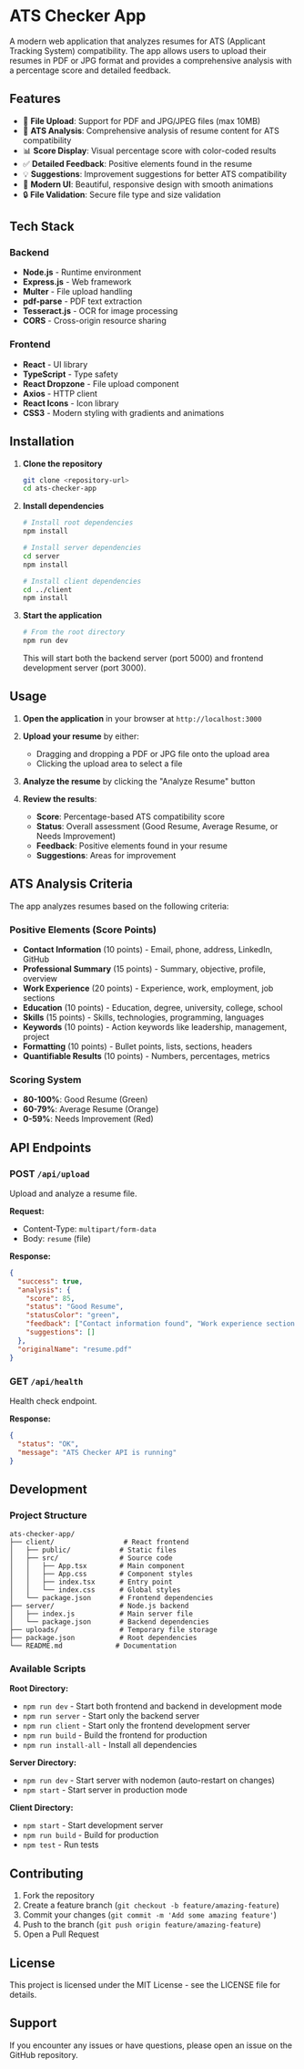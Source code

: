 # ATS Checker App

A modern web application that analyzes resumes for ATS (Applicant Tracking System) compatibility. The app allows users to upload their resumes in PDF or JPG format and provides a comprehensive analysis with a percentage score and detailed feedback.

## Features

- 📄 **File Upload**: Support for PDF and JPG/JPEG files (max 10MB)
- 🎯 **ATS Analysis**: Comprehensive analysis of resume content for ATS compatibility
- 📊 **Score Display**: Visual percentage score with color-coded results
- ✅ **Detailed Feedback**: Positive elements found in the resume
- 💡 **Suggestions**: Improvement suggestions for better ATS compatibility
- 🎨 **Modern UI**: Beautiful, responsive design with smooth animations
- 🔒 **File Validation**: Secure file type and size validation

## Tech Stack

### Backend
- **Node.js** - Runtime environment
- **Express.js** - Web framework
- **Multer** - File upload handling
- **pdf-parse** - PDF text extraction
- **Tesseract.js** - OCR for image processing
- **CORS** - Cross-origin resource sharing

### Frontend
- **React** - UI library
- **TypeScript** - Type safety
- **React Dropzone** - File upload component
- **Axios** - HTTP client
- **React Icons** - Icon library
- **CSS3** - Modern styling with gradients and animations

## Installation

1. **Clone the repository**
   ```bash
   git clone <repository-url>
   cd ats-checker-app
   ```

2. **Install dependencies**
   ```bash
   # Install root dependencies
   npm install
   
   # Install server dependencies
   cd server
   npm install
   
   # Install client dependencies
   cd ../client
   npm install
   ```

3. **Start the application**
   ```bash
   # From the root directory
   npm run dev
   ```

   This will start both the backend server (port 5000) and frontend development server (port 3000).

## Usage

1. **Open the application** in your browser at `http://localhost:3000`

2. **Upload your resume** by either:
   - Dragging and dropping a PDF or JPG file onto the upload area
   - Clicking the upload area to select a file

3. **Analyze the resume** by clicking the "Analyze Resume" button

4. **Review the results**:
   - **Score**: Percentage-based ATS compatibility score
   - **Status**: Overall assessment (Good Resume, Average Resume, or Needs Improvement)
   - **Feedback**: Positive elements found in your resume
   - **Suggestions**: Areas for improvement

## ATS Analysis Criteria

The app analyzes resumes based on the following criteria:

### Positive Elements (Score Points)
- **Contact Information** (10 points) - Email, phone, address, LinkedIn, GitHub
- **Professional Summary** (15 points) - Summary, objective, profile, overview
- **Work Experience** (20 points) - Experience, work, employment, job sections
- **Education** (10 points) - Education, degree, university, college, school
- **Skills** (15 points) - Skills, technologies, programming, languages
- **Keywords** (10 points) - Action keywords like leadership, management, project
- **Formatting** (10 points) - Bullet points, lists, sections, headers
- **Quantifiable Results** (10 points) - Numbers, percentages, metrics

### Scoring System
- **80-100%**: Good Resume (Green)
- **60-79%**: Average Resume (Orange)
- **0-59%**: Needs Improvement (Red)

## API Endpoints

### POST `/api/upload`
Upload and analyze a resume file.

**Request:**
- Content-Type: `multipart/form-data`
- Body: `resume` (file)

**Response:**
```json
{
  "success": true,
  "analysis": {
    "score": 85,
    "status": "Good Resume",
    "statusColor": "green",
    "feedback": ["Contact information found", "Work experience section found"],
    "suggestions": []
  },
  "originalName": "resume.pdf"
}
```

### GET `/api/health`
Health check endpoint.

**Response:**
```json
{
  "status": "OK",
  "message": "ATS Checker API is running"
}
```

## Development

### Project Structure
```
ats-checker-app/
├── client/                 # React frontend
│   ├── public/            # Static files
│   ├── src/               # Source code
│   │   ├── App.tsx        # Main component
│   │   ├── App.css        # Component styles
│   │   ├── index.tsx      # Entry point
│   │   └── index.css      # Global styles
│   └── package.json       # Frontend dependencies
├── server/                # Node.js backend
│   ├── index.js           # Main server file
│   └── package.json       # Backend dependencies
├── uploads/               # Temporary file storage
├── package.json           # Root dependencies
└── README.md             # Documentation
```

### Available Scripts

**Root Directory:**
- `npm run dev` - Start both frontend and backend in development mode
- `npm run server` - Start only the backend server
- `npm run client` - Start only the frontend development server
- `npm run build` - Build the frontend for production
- `npm run install-all` - Install all dependencies

**Server Directory:**
- `npm run dev` - Start server with nodemon (auto-restart on changes)
- `npm start` - Start server in production mode

**Client Directory:**
- `npm start` - Start development server
- `npm run build` - Build for production
- `npm test` - Run tests

## Contributing

1. Fork the repository
2. Create a feature branch (`git checkout -b feature/amazing-feature`)
3. Commit your changes (`git commit -m 'Add some amazing feature'`)
4. Push to the branch (`git push origin feature/amazing-feature`)
5. Open a Pull Request

## License

This project is licensed under the MIT License - see the LICENSE file for details.

## Support

If you encounter any issues or have questions, please open an issue on the GitHub repository. 